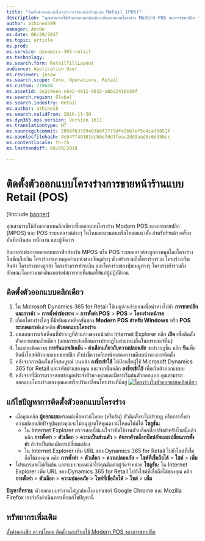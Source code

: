 ```yaml
---
title: "ติดตั้งตัวออกแบบโครงร่างการขายหน้าร้านแบบ Retail (POS)"
description: "คุณสามารถใช้ตัวออกแบบคลิกเดียวเพื่อออกแบบโครงร่าง Modern POS ของการขายปลีก (MPOS) และ POS ระบบคลาวด์ต่างๆ ในโหมดแนวนอนหรือโหมดแนวตั้ง สำหรับร้านค้า เครื่องบันทึกเงินสด พนักงาน และผู้จัดการ"
author: athinesh99
manager: AnnBe
ms.date: 06/20/2017
ms.topic: article
ms.prod: 
ms.service: dynamics-365-retail
ms.technology: 
ms.search.form: RetailTillLayout
audience: Application User
ms.reviewer: josaw
ms.search.scope: Core, Operations, Retail
ms.custom: 219684
ms.assetid: 2e2c4eea-c6e2-4912-9832-a6b22416e39f
ms.search.region: Global
ms.search.industry: Retail
ms.author: athinesh
ms.search.validFrom: 2016-11-30
ms.dyn365.ops.version: Version 1611
ms.translationtype: HT
ms.sourcegitcommit: 5098fb3339403b6f2779dfe3bb7ef5c4ca78051f
ms.openlocfilehash: 4c647f49101dcbbe7dd1feac2dd9aad5c6dd5bcc
ms.contentlocale: th-th
ms.lasthandoff: 08/09/2018

---
```


# <a name="install-the-retail-point-of-sale-pos-layout-designer"></a>ติดตั้งตัวออกแบบโครงร่างการขายหน้าร้านแบบ Retail (POS)

[!include [banner](includes/banner.md)]

คุณสามารถใช้ตัวออกแบบคลิกเดียวเพื่อออกแบบโครงร่าง Modern POS ของการขายปลีก (MPOS) และ POS ระบบคลาวด์ต่างๆ ในโหมดแนวนอนหรือโหมดแนวตั้ง สำหรับร้านค้า เครื่องบันทึกเงินสด พนักงาน และผู้จัดการ

อินเทอร์เฟซการออกแบบกราฟิกสำหรับ MPOS หรือ POS ระบบคลาวด์จะถูกควบคุมโดยโครงร่างลิ้นชักเก็บเงิน โครงร่างจะควบคุมตำแหน่งของวัตถุต่างๆ ตัวอย่างรวมถึงโครงร่างรวม โครงร่างกริดสินค้า โครงร่างของลูกค้า โครงร่างการชำระเงิน และโครงร่างของปุ่มเมนูต่างๆ โครงร่างยังรวมถึงลักษณะโดยรวมของอินเทอร์เฟสการขายที่เสนอให้แก่ผู้ปฏิบัติงาน

## <a name="install-the-one-click-designer"></a>ติดตั้งตัวออกแบบคลิกเดียว
1.  ใน Microsoft Dynamics 365 for Retail ใช้เมนูด้านซ้ายบนเพื่อนำทางไปยัง **การขายปลีก** **และการค้า** &gt; **การตั้งค่าช่องทาง** &gt; **การตั้งค่า POS** &gt; **POS** &gt; **โครงร่างหน้าจอ**
2.  เลือกโครงร่างใดๆ ที่มีชนิดแอพลิเคชันของ **Modern POS สำหรับ Windows** หรือ **POS ระบบคลาวด์**แล้วคลิก **ตัวออกแบบโครงร่าง**
3.  บนแถบการแจ้งเตือนที่ปรากฏที่ด้านล่างของหน้าต่าง Internet Explorer คลิก **เปิด** เพื่อติดตั้งตัวออกแบบคลิกเดียว (แถบการแจ้งเตือนอาจปรากฏในตำแหน่งอื่นในเบราเซอร์อื่น)
4.  ในกล่องข้อความ **การรันแอพลิเคชัน - คำเตือนเกี่ยวกับความปลอดภัย** จะปรากฏขึ้น คลิก **รัน**เพื่อติดตั้งโฮสต์ตัวออกแบบขายปลีก ตัวบ่งชี้ความคืบหน้าแสดงความคืบหน้าของการติดตั้ง
5.  หลังจากการติดตั้งเสร็จสมบูรณ์ บนหน้า **ลงชื่อเข้าใช้** ให้ป้อนชื่อผู้ใช้ Microsoft Dynamics 365 for Retail และรหัสผ่านของคุณ และจากนั้นคลิก **ลงชื่อเข้าใช้** เพื่อเริ่มตัวออกแบบบ
6.  หลังจากที่มีการตรวจสอบข้อมูลประจำตัวของคุณและมีการเริ่มต้นตัวออกแบบ คุณสามารถออกแบบโครงร่างของคุณเองหรือปรับเปลี่ยนโครงร่างที่มีอยู่ [![โครงร่างในตัวออกแบบคลิกเดียว](./media/screenlayoutdesign_mposdownload-1024x664.png)](./media/screenlayoutdesign_mposdownload.png)

## <a name="troubleshoot-the-installation-of-the-layout-designer"></a>แก้ไขปัญหาการติดตั้งตัวออกแบบโครงร่าง
-   เมื่อคุณคลิก **ผู้ออกแบบ**พร้อมต์เพื่อดาวน์โหลด (หรือรัน) ตัวติดตั้งจะไม่ปรากฏ หรือการตั้งค่าความปลอดภัยปัจจุบันของคุณจะไม่อนุญาตให้คุณดาวน์โหลดไฟล์ได้ **โซลูชัน:**
    -   ใน Internet Explorer ตรวจสอบให้แน่ใจว่าปิดใช้งานตัวบล็อกป๊อปอัพสำหรับไซต์นี้แล้ว คลิก **การตั้งค่า** &gt; **ตัวเลือก** &gt; **ความเป็นส่วนตัว** &gt; **ค้นหาตัวบล็อกป๊อปอัพและเปลี่ยนการตั้งค่า** ถ้าจำเป็นต้องมีการเปลี่ยนแปลง
    -   ใน Internet Explorer เพิ่ม URL ของ Dynamics 365 for Retail ไปยังไซต์ที่เชื่อถือได้ของคุณ คลิก **การตั้งค่า** &gt; **ตัวเลือก** &gt; **ความปลอดภัย** &gt; **ไซต์ที่เชื่อถือได้** &gt; **ไซต์** &gt; **เพิ่ม**
-   โปรแกรมจะไม่เริ่มต้น และระบบจะแนะนำให้คุณติดต่อผู้จัดจำหน่าย **โซลูชัน:** ใน Internet Explorer เพิ่ม URL ของ Dynamics 365 for Retail ไปยังไซต์ที่เชื่อถือได้ของคุณ คลิก **การตั้งค่า** &gt; **ตัวเลือก** &gt; **ความปลอดภัย** &gt; **ไซต์ที่เชื่อถือได้** &gt; **ไซต์** &gt; **เพิ่ม**

**ปัญหาที่ทราบ:** ตัวออกแบบทำงานไม่ถูกต้องในเบราเซอร์ Google Chrome และ Mozilla Firefox เรากำลังดำเนินการเพื่อแก้ไขปัญหานี้

<a name="additional-resources"></a>ทรัพยากรเพิ่มเติม
--------

[ตั้งค่าคอนฟิก ดาวน์โหลด ติดตั้ง และเรียกใช้ Modern POS ของการขายปลีก](retail-modern-pos-device-activation.md)




